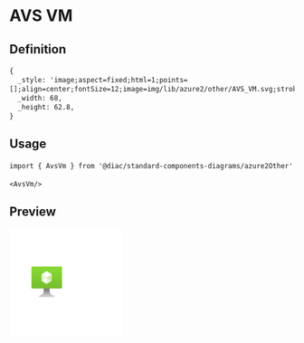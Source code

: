 # AVS VM

## Definition

```
{
  _style: 'image;aspect=fixed;html=1;points=[];align=center;fontSize=12;image=img/lib/azure2/other/AVS_VM.svg;strokeColor=none;',
  _width: 68,
  _height: 62.8,
}
```

## Usage

```
import { AvsVm } from '@diac/standard-components-diagrams/azure2Other'

<AvsVm/>
```

## Preview

<img src="./avs-vm.png" width="200"/>
